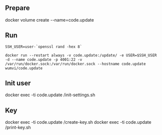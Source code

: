 ## Prepare
docker volume create --name=code.update

## Run
```
SSH_USER=user-`openssl rand -hex 8`
```
```
docker run --restart always -v code.update:/update/ -e USER=$SSH_USER -d --name code.update -p 4001:22 -v /var/run/docker.sock:/var/run/docker.sock --hostname code.update wumvi/code.update
```

## Init user
docker exec -ti code.update /init-settings.sh

## Key
docker exec -ti code.update /create-key.sh
docker exec -ti code.update /print-key.sh
